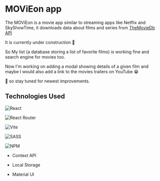 # MOViEon app


The MOViEon is a movie app similar to streaming apps like Netflix and SkyShowTime, it downloads data about films and series from  <a href="https://developer.themoviedb.org/docs/getting-started" target="_blank" rel="noreferrer" rel="noopener"> TheMovieDb API </a>

It is currently under construction 💪

So My list (a database storing a list of favorite films) is working fine and search engine for movies too.

Now I'm working on adding a modal showing details of a given film and maybe I would also add a link to the movies trailers on YouTube 😁

🙋 so stay tuned for newest improvements.



## Technologies Used

![React](https://img.shields.io/badge/react-%2320232a.svg?style=for-the-badge&logo=react&logoColor=%2361DAFB)

![React Router](https://img.shields.io/badge/React_Router-CA4245?style=for-the-badge&logo=react-router&logoColor=white)

![Vite](https://img.shields.io/badge/vite-%23646CFF.svg?style=for-the-badge&logo=vite&logoColor=white)

![SASS](https://img.shields.io/badge/SASS-hotpink.svg?style=for-the-badge&logo=SASS&logoColor=white)

![NPM](https://img.shields.io/badge/NPM-%23CB3837.svg?style=for-the-badge&logo=npm&logoColor=white) 

- Context API

- Local Storage

- Material UI

<!-- ![Netlify](https://img.shields.io/badge/netlify-%23000000.svg?style=for-the-badge&logo=netlify&logoColor=#00C7B7) -->

